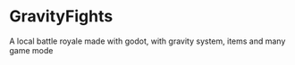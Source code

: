 # GravityFights
A local battle royale made with godot, with gravity system, items and many game mode 
